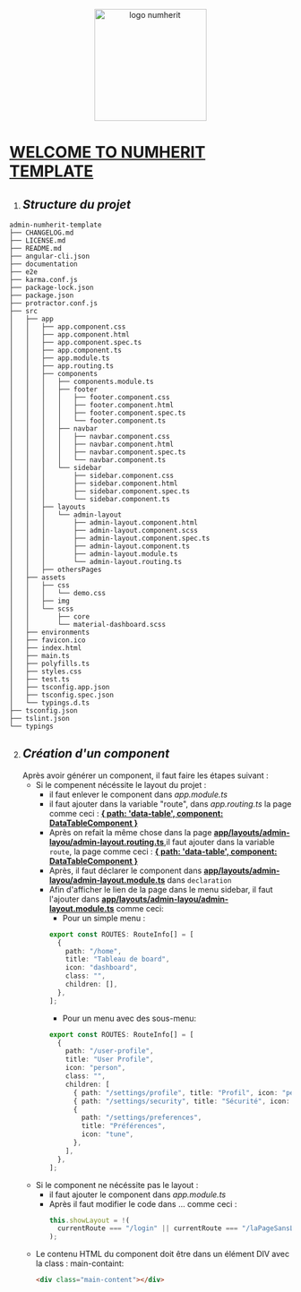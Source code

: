 [<p align="center"><img src="https://github.com/numherit-dev/pmp/blob/main/src/assets/img/num.webp" alt="logo numherit" width="200"/></p>](#)

[<p align="center"><h1 style="color:#e2590f">WELCOME TO NUMHERIT TEMPLATE</h1></p>](#)

1. ## _Structure du projet_

```
admin-numherit-template
├── CHANGELOG.md
├── LICENSE.md
├── README.md
├── angular-cli.json
├── documentation
├── e2e
├── karma.conf.js
├── package-lock.json
├── package.json
├── protractor.conf.js
├── src
│   ├── app
│   │   ├── app.component.css
│   │   ├── app.component.html
│   │   ├── app.component.spec.ts
│   │   ├── app.component.ts
│   │   ├── app.module.ts
│   │   ├── app.routing.ts
│   │   ├── components
│   │   │   ├── components.module.ts
│   │   │   ├── footer
│   │   │   │   ├── footer.component.css
│   │   │   │   ├── footer.component.html
│   │   │   │   ├── footer.component.spec.ts
│   │   │   │   └── footer.component.ts
│   │   │   ├── navbar
│   │   │   │   ├── navbar.component.css
│   │   │   │   ├── navbar.component.html
│   │   │   │   ├── navbar.component.spec.ts
│   │   │   │   └── navbar.component.ts
│   │   │   └── sidebar
│   │   │       ├── sidebar.component.css
│   │   │       ├── sidebar.component.html
│   │   │       ├── sidebar.component.spec.ts
│   │   │       └── sidebar.component.ts
│   │   ├── layouts
│   │   │   └── admin-layout
│   │   │       ├── admin-layout.component.html
│   │   │       ├── admin-layout.component.scss
│   │   │       ├── admin-layout.component.spec.ts
│   │   │       ├── admin-layout.component.ts
│   │   │       ├── admin-layout.module.ts
│   │   │       └── admin-layout.routing.ts
│   │   ├── othersPages
│   ├── assets
│   │   ├── css
│   │   │   └── demo.css
│   │   ├── img
│   │   └── scss
│   │       ├── core
│   │       └── material-dashboard.scss
│   ├── environments
│   ├── favicon.ico
│   ├── index.html
│   ├── main.ts
│   ├── polyfills.ts
│   ├── styles.css
│   ├── test.ts
│   ├── tsconfig.app.json
│   ├── tsconfig.spec.json
│   └── typings.d.ts
├── tsconfig.json
├── tslint.json
└── typings

```

2. ## _Création d'un component_
   Après avoir générer un component, il faut faire les étapes suivant :
   - Si le compenent nécéssite le layout du projet :
     - il faut enlever le component dans _app.module.ts_
     - il faut ajouter dans la variable "route", dans _app.routing.ts_ la page comme ceci : **[{ path: 'data-table', component: DataTableComponent }](#)**
     - Après on refait la même chose dans la page **[app/layouts/admin-layou/admin-layout.routing.ts](#)**,il faut ajouter dans la variable `route`, la page comme ceci : **[{ path: 'data-table', component: DataTableComponent }](#)**
     - Après, il faut déclarer le component dans **[app/layouts/admin-layou/admin-layout.module.ts](#)** dans `declaration`
     - Afin d'afficher le lien de la page dans le menu sidebar, il faut l'ajouter dans **[app/layouts/admin-layou/admin-layout.module.ts](#)** comme ceci:
       - Pour un simple menu :
       ```typescript
       export const ROUTES: RouteInfo[] = [
         {
           path: "/home",
           title: "Tableau de board",
           icon: "dashboard",
           class: "",
           children: [],
         },
       ];
       ```
       - Pour un menu avec des sous-menu:
       ```typescript
       export const ROUTES: RouteInfo[] = [
         {
           path: "/user-profile",
           title: "User Profile",
           icon: "person",
           class: "",
           children: [
             { path: "/settings/profile", title: "Profil", icon: "person" },
             { path: "/settings/security", title: "Sécurité", icon: "lock" },
             {
               path: "/settings/preferences",
               title: "Préférences",
               icon: "tune",
             },
           ],
         },
       ];
       ```
   - Si le component ne nécéssite pas le layout :
     - il faut ajouter le component dans _app.module.ts_
     - Après il faut modifier le code dans ... comme ceci :
       ```typescript
       this.showLayout = !(
         currentRoute === "/login" || currentRoute === "/laPageSansLayout"
       );
       ```
   - Le contenu HTML du component doit être dans un élément DIV avec la class : main-containt:
     ```html
     <div class="main-content"></div>
     ```
